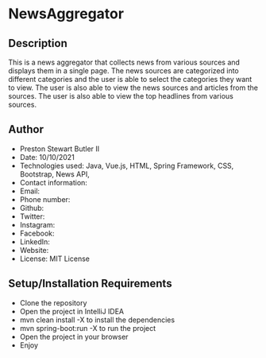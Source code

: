 # NewsAggregator

## Description

This is a news aggregator that collects news from various sources and displays them in a single page. The news sources
are categorized into different categories and the user is able to select the categories they want to view. The user is
also able to view the news sources and articles from the sources. The user is also able to view the top headlines from
various sources.

## Author

* Preston Stewart Butler II
* Date: 10/10/2021
* Technologies used: Java, Vue.js, HTML, Spring Framework, CSS, Bootstrap, News API,
* Contact information:
* Email:
* Phone number:
* Github:
* Twitter:
* Instagram:
* Facebook:
* LinkedIn:
* Website:
* License: MIT License

## Setup/Installation Requirements

* Clone the repository
* Open the project in IntelliJ IDEA
* mvn clean install -X to install the dependencies
* mvn spring-boot:run -X to run the project
* Open the project in your browser
* Enjoy



